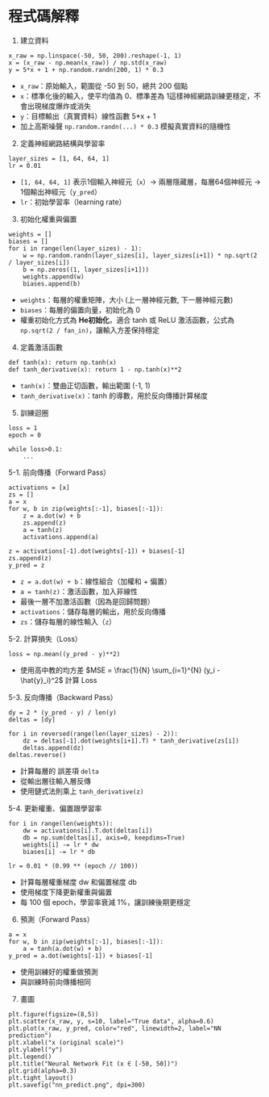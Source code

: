 # 程式碼解釋
1. 建立資料
```python=
x_raw = np.linspace(-50, 50, 200).reshape(-1, 1)
x = (x_raw - np.mean(x_raw)) / np.std(x_raw)
y = 5*x + 1 + np.random.randn(200, 1) * 0.3
```
- `x_raw`：原始輸入，範圍從 -50 到 50，總共 200 個點
- `x`：標準化後的輸入，使平均值為 0、標準差為 1這樣神經網路訓練更穩定，不會出現梯度爆炸或消失
- `y`：目標輸出（真實資料）線性函數 5*x + 1
- 加上高斯噪聲 `np.random.randn(...) * 0.3` 模擬真實資料的隨機性

2. 定義神經網路結構與學習率
```python=
layer_sizes = [1, 64, 64, 1]
lr = 0.01
```

- `[1, 64, 64, 1]` 表示1個輸入神經元（`x`）-> 兩層隱藏層，每層64個神經元 -> 1個輸出神經元（`y_pred`）
- `lr`：初始學習率（learning rate）

3. 初始化權重與偏置
```python=
weights = []
biases = []
for i in range(len(layer_sizes) - 1):
    w = np.random.randn(layer_sizes[i], layer_sizes[i+1]) * np.sqrt(2 / layer_sizes[i])
    b = np.zeros((1, layer_sizes[i+1]))
    weights.append(w)
    biases.append(b)
```

- `weights`：每層的權重矩陣，大小 (上一層神經元數, 下一層神經元數)
- `biases`：每層的偏置向量，初始化為 0
- 權重初始化方式為 **He初始化**，適合 tanh 或 ReLU 激活函數，公式為 `np.sqrt(2 / fan_in)`，讓輸入方差保持穩定

4. 定義激活函數
```python=
def tanh(x): return np.tanh(x)
def tanh_derivative(x): return 1 - np.tanh(x)**2
```
- `tanh(x)`：雙曲正切函數，輸出範圍 (-1, 1)
- `tanh_derivative(x)`：tanh 的導數，用於反向傳播計算梯度

5. 訓練迴圈
```python=
loss = 1
epoch = 0

while loss>0.1:
    ...
```

5-1. 前向傳播（Forward Pass）
```python=
activations = [x]
zs = []
a = x
for w, b in zip(weights[:-1], biases[:-1]):
    z = a.dot(w) + b
    zs.append(z)
    a = tanh(z)
    activations.append(a)

z = activations[-1].dot(weights[-1]) + biases[-1]
zs.append(z)
y_pred = z
```

- `z = a.dot(w) + b`：線性組合（加權和 + 偏置）
- `a = tanh(z)`：激活函數，加入非線性
- 最後一層不加激活函數（因為是回歸問題）
- `activations`：儲存每層的輸出，用於反向傳播
- `zs`：儲存每層的線性輸入（`z`）

5-2. 計算損失（Loss）
```python=
loss = np.mean((y_pred - y)**2)
```

- 使用高中教的均方差 $MSE = \frac{1}{N} \sum_{i=1}^{N} (y_i - \hat{y}_i)^2$ 計算 Loss

5-3. 反向傳播（Backward Pass）
```python=
dy = 2 * (y_pred - y) / len(y)
deltas = [dy]

for i in reversed(range(len(layer_sizes) - 2)):
    dz = deltas[-1].dot(weights[i+1].T) * tanh_derivative(zs[i])
    deltas.append(dz)
deltas.reverse()
```
- 計算每層的 誤差項 `delta`
- 從輸出層往輸入層反傳
- 使用鏈式法則乘上 `tanh_derivative(z)`

5-4. 更新權重、偏置跟學習率
```python=
for i in range(len(weights)):
    dw = activations[i].T.dot(deltas[i])
    db = np.sum(deltas[i], axis=0, keepdims=True)
    weights[i] -= lr * dw
    biases[i] -= lr * db
    
lr = 0.01 * (0.99 ** (epoch // 100))
```

- 計算每層權重梯度 dw 和偏置梯度 db
- 使用梯度下降更新權重與偏置
- 每 100 個 epoch，學習率衰減 1%，讓訓練後期更穩定

6. 預測（Forward Pass）
```python=
a = x
for w, b in zip(weights[:-1], biases[:-1]):
    a = tanh(a.dot(w) + b)
y_pred = a.dot(weights[-1]) + biases[-1]
```
- 使用訓練好的權重做預測
- 與訓練時前向傳播相同

7. 畫圖
```python=
plt.figure(figsize=(8,5))
plt.scatter(x_raw, y, s=10, label="True data", alpha=0.6)
plt.plot(x_raw, y_pred, color="red", linewidth=2, label="NN prediction")
plt.xlabel("x (original scale)")
plt.ylabel("y")
plt.legend()
plt.title("Neural Network Fit (x ∈ [-50, 50])")
plt.grid(alpha=0.3)
plt.tight_layout()
plt.savefig("nn_predict.png", dpi=300)
```
